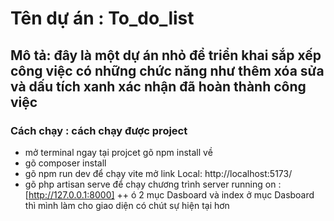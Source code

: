 # Tên dự án : To_do_list
## Mô tả: đây là một dự án nhỏ để triển khai sắp xếp công việc có những chức năng như thêm xóa sửa và dấu tích xanh xác nhận đã hoàn thành công việc 
### Cách chạy : cách chạy được project 
+ mở terminal ngay tại projcet gõ npm install về
+ gõ composer install
+  gõ npm run dev để chạy vite mở link Local:   http://localhost:5173/
+  gõ php artisan serve để chạy chương trình server running on : [http://127.0.0.1:8000]
++ ó 2 mục Dasboard và index
ở mục Dasboard thì mình làm cho giao diện có chút sự hiện tại hơn 
